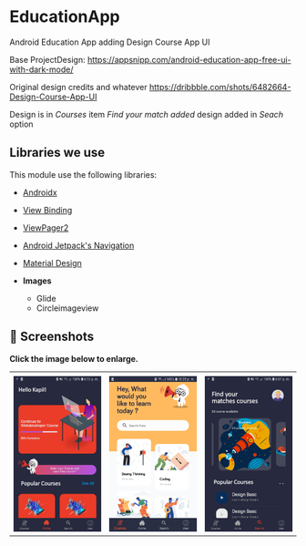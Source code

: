 # EducationApp

 Android Education App adding Design Course App UI
 
 Base ProjectDesign: https://appsnipp.com/android-education-app-free-ui-with-dark-mode/
 
 Original design credits and whatever https://dribbble.com/shots/6482664-Design-Course-App-UI
 
 Design is in *Courses* item
 _Find your match added_ design added in *Seach* option
  
  ## Libraries we use

This module use the following libraries:

* [Androidx](https://developer.android.com/jetpack/androidx)
* [View Binding](https://developer.android.com/topic/libraries/view-binding)
* [ViewPager2](https://developer.android.com/jetpack/androidx/releases/viewpager2)
* [Android Jetpack's Navigation](https://developer.android.com/guide/navigation)
* [Material Design](https://material.io/develop/android/docs/getting-started)

* **Images**
	* Glide 
	* Circleimageview

  
 ## 📸 Screenshots

**Click the image below to enlarge.**

<table>
  <tr>
     <td></td>
     <td></td>
     <td></td>
  </tr>
  <tr>
    <td><img src="screenshots/init_view.JPG" width=270 height=auto></td>
    <td><img src="screenshots/screenshot-1587165564580.jpg" width=270 height=auto></td>
    <td><img src="screenshots/screenshot-1597998427057.jpg" width=270 height=auto></td>
  </tr>
 </table>

